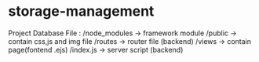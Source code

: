 # storage-management

Project Database File :
/node_modules -> framework module
/public -> contain css,js and img file
/routes -> router file (backend)
/views -> contain page(fontend .ejs)
/index.js -> server script (backend)
